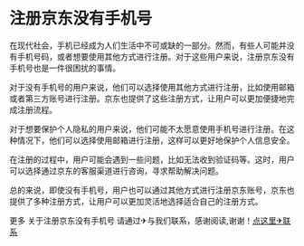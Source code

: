 # 注册京东没有手机号

在现代社会，手机已经成为人们生活中不可或缺的一部分。然而，有些人可能并没有手机号码，或者想要使用其他方式进行注册。对于这些用户来说，注册京东没有手机号也是一件很困扰的事情。

对于没有手机号的用户来说，他们可以选择使用其他方式进行注册，比如使用邮箱或者第三方账号进行注册。京东也提供了这些注册方式，让用户可以更加便捷地完成注册流程。

对于想要保护个人隐私的用户来说，他们可能不太愿意使用手机号进行注册。在这种情况下，他们可以选择使用邮箱进行注册，这样可以更好地保护个人信息安全。

在注册的过程中，用户可能会遇到一些问题，比如无法收到验证码等。这时，用户可以选择通过京东的客服渠道进行咨询，寻求帮助解决问题。

总的来说，即使没有手机号，用户也可以通过其他方式进行注册京东账号，京东也提供了多种注册方式，让用户可以更加灵活地选择适合自己的注册方式。

更多 关于注册京东没有手机号 请通过✈与我们联系，感谢阅读,谢谢！[点这里✈联系](https://a.k02.cc)